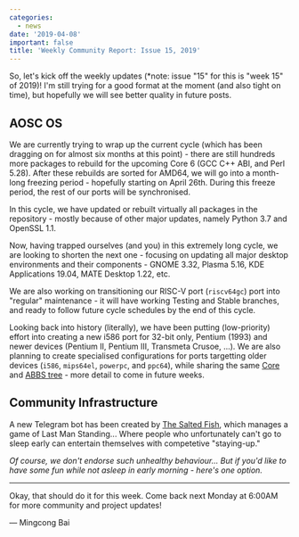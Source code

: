 ```yaml
---
categories:
  - news
date: '2019-04-08'
important: false
title: 'Weekly Community Report: Issue 15, 2019'
---
```



So, let's kick off the weekly updates (*note: issue "15" for this is "week 15" of 2019)! I'm still trying for a good format at the moment (and also tight on time), but hopefully we will see better quality in future posts.

AOSC OS
-------

We are currently trying to wrap up the current cycle (which has been dragging on for almost six months at this point) - there are still hundreds more packages to rebuild for the upcoming Core 6 (GCC C++ ABI, and Perl 5.28). After these rebuilds are sorted for AMD64, we will go into a month-long freezing period - hopefully starting on April 26th. During this freeze period, the rest of our ports will be synchronised.

In this cycle, we have updated or rebuilt virtually all packages in the repository - mostly because of other major updates, namely Python 3.7 and OpenSSL 1.1.

Now, having trapped ourselves (and you) in this extremely long cycle, we are looking to shorten the next one - focusing on updating all major desktop environments and their components - GNOME 3.32, Plasma 5.16, KDE Applications 19.04, MATE Desktop 1.22, etc.

We are also working on transitioning our RISC-V port (`riscv64gc`) port into "regular" maintenance - it will have working Testing and Stable branches, and ready to follow future cycle schedules by the end of this cycle. 

Looking back into history (literally), we have been putting (low-priority) effort into creating a new i586 port for 32-bit only, Pentium (1993) and newer devices (Pentium II, Pentium III, Transmeta Crusoe, ...). We are also planning to create specialised configurations for ports targetting older devices (`i586`, `mips64el`, `powerpc`, and `ppc64`), while sharing the same [Core](https://github.com/AOSC-Dev/aosc-os-core/) and [ABBS tree](https://github.com/AOSC-Dev/aosc-os-abbs/) - more detail to come in future weeks.

Community Infrastructure
------------------------

A new Telegram bot has been created by [The Salted Fish](https://gist.github.com/RedL0tus/), which manages a game of Last Man Standing... Where people who unfortunately can't go to sleep early can entertain themselves with competetive "staying-up."

*Of course, we don't endorse such unhealthy behaviour... But if you'd like to have some fun while not asleep in early morning - here's one option.*

----

Okay, that should do it for this week. Come back next Monday at 6:00AM for more community and project updates!

— Mingcong Bai